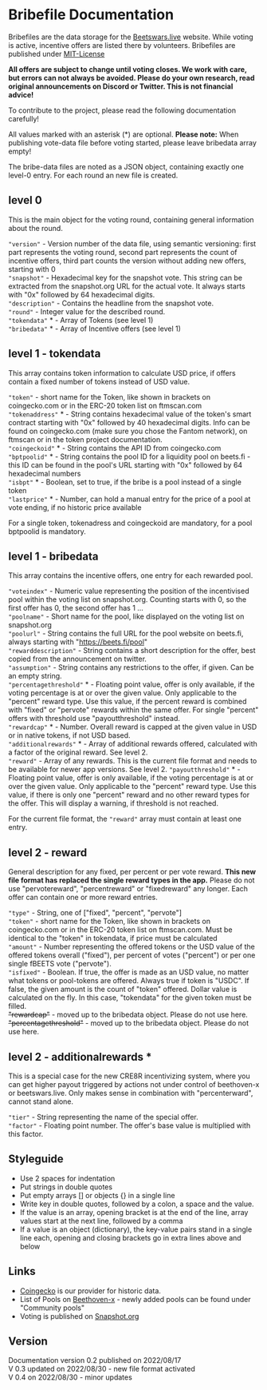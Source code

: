 # Bribefile Documentation

Bribefiles are the data storage for the [Beetswars.live](https://www.beetswars.live/) website. While voting is active, incentive offers are listed there by volunteers. Bribefiles are published under [MIT-License](./LICENSE)

**All offers are subject to change until voting closes. We work with care, but errors can not always be avoided. Please do your own research, read original announcements on Discord or Twitter. This is not financial advice!**

To contribute to the project, please read the following documentation carefully!

All values marked with an asterisk (*) are optional.
**Please note:** When publishing vote-data file before voting started, please leave bribedata array empty!

The bribe-data files are noted as a JSON object, containing exactly one level-0 entry. For each round an new file is created. 

## level 0

This is the main object for the voting round, containing general information about the round.

`"version"` - Version number of the data file, using semantic versioning: first part represents the voting round, second part represents the count of incentive offers, third part counts the version without adding new offers, starting with 0  
`"snapshot"` - Hexadecimal key for the snapshot vote. This string can be extracted from the snapshot.org URL for the actual vote. It always starts with "0x" followed by 64 hexadecimal digits.  
`"description"` - Contains the headline from the snapshot vote.  
`"round"` - Integer value for the described round.  
`"tokendata"` * - Array of Tokens (see level 1)  
`"bribedata"` * - Array of Incentive offers (see level 1)

## level 1 - tokendata

This array contains token information to calculate USD price, if offers contain a fixed number of tokens instead of USD value.

`"token"` - short name for the Token, like shown in brackets on coingecko.com or in the ERC-20 token list on ftmscan.com  
`"tokenaddress"` * - String contains hexadecimal value of the token's smart contract starting with "0x" followed by 40 hexadecimal digits. Info can be found on coingecko.com (make sure you chose the Fantom network), on ftmscan or in the token project documentation.  
`"coingeckoid"` * - String contains the API ID from coingecko.com  
`"bptpoolid"` * - String contains the pool ID for a liquidity pool on beets.fi - this ID can be found in the pool's URL starting with "0x" followed by 64 hexadecimal numbers  
`"isbpt"` * - Boolean, set to true, if the bribe is a pool instead of a single token  
`"lastprice"` * - Number, can hold a manual entry for the price of a pool at vote ending, if no historic price available  
  
For a single token, tokenadress and coingeckoid are mandatory, for a pool bptpoolid is mandatory.

## level 1 - bribedata

This array contains the incentive offers, one entry for each rewarded pool. 

`"voteindex"` - Numeric value representing the position of the incentivised pool within the voting list on snapshot.org. Counting starts with 0, so the first offer has 0, the second offer has 1 ...  
`"poolname"` - Short name for the pool, like displayed on the voting list on snapshot.org  
`"poolurl"` - String contains the full URL for the pool website on beets.fi, always starting with "https://beets.fi/pool"  
`"rewarddescription"` - String contains a short description for the offer, best copied from the announcement on twitter.  
`"assumption"` - String contains any restrictions to the offer, if given. Can be an empty string.  
`"percentagethreshold"` * - Floating point value, offer is only available, if the voting percentage is at or over the given value. Only applicable to the "percent" reward type. Use this value, if the percent reward is combined with "fixed" or "pervote" rewards within the same offer. For single "percent" offers with threshold use "payoutthreshold" instead.   
`"rewardcap"` * - Number. Overall reward is capped at the given value in USD or in native tokens, if not USD based.  
`"additionalrewards"` * - Array of additional rewards offered, calculated with a factor of the original reward. See level 2.  
`"reward"` - Array of any rewards. This is the current file format and needs to be available for newer app versions.  See level 2.
`"payoutthreshold"` * - Floating point value, offer is only available, if the voting percentage is at or over the given value. Only applicable to the "percent" reward type. Use this value, if there is only one "percent" reward and no other reward types for the offer. This will display a warning, if threshold is not reached.  
  
For the current file format, the `"reward"` array must contain at least one entry.

## level 2 - reward

General description for any fixed, per percent or per vote reward. **This new file format has replaced the single reward types in the app.** Please do not use "pervotereward", "percentreward" or "fixedreward" any longer. Each offer can contain one or more reward entries.  
  
`"type"` - String, one of ["fixed", "percent", "pervote"]  
`"token"` - short name for the Token, like shown in brackets on coingecko.com or in the ERC-20 token list on ftmscan.com. Must be identical to the "token" in tokendata, if price must be calculated  
`"amount"` - Number representing the offered tokens or the USD value of the offered tokens overall ("fixed"), per percent of votes ("percent") or per one single fBEETS vote ("pervote").  
`"isfixed"` - Boolean. If true, the offer is made as an USD value, no matter what tokens or pool-tokens are offered. Always true if token is "USDC". If false, the given amount is the count of "token" offered. Dollar value is calculated on the fly. In this case, "tokendata" for the given token must be filled.  
~~"rewardcap"~~ - moved up to the bribedata object. Please do not use here.  
~~"percentagethreshold"~~ - moved up to the bribedata object. Please do not use here.  

## level 2 - additionalrewards * 

This is a special case for the new CRE8R incentivizing system, where you can get higher payout triggered by actions not under control of beethoven-x or beetswars.live. Only makes sense in combination with "percenterward", cannot stand alone.  
  
`"tier"` - String representing the name of the special offer.  
`"factor"` - Floating point number. The offer's base value is multiplied with this factor.

## Styleguide

* Use 2 spaces for indentation
* Put strings in double quotes
* Put empty arrays [] or objects {} in a single line
* Write key in double quotes, followed by a colon, a space and the value.
* If the value is an array, opening bracket is at the end of the line, array values start at the next line, followed by a comma
* If a value is an object (dictionary), the key-value pairs stand in a single line each, opening and closing brackets go in extra lines above and below

## Links
* [Coingecko](https://www.coingecko.com/) is our provider for historic data.
* List of Pools on [Beethoven-x](https://beets.fi/#/pools) - newly added pools can be found under "Community pools"
* Voting is published on [Snapshot.org](https://snapshot.org/#/beets.eth)

## Version
Documentation version 0.2 published on 2022/08/17  
V 0.3 updated on 2022/08/30 - new file format activated  
V 0.4 on 2022/08/30 - minor updates  

